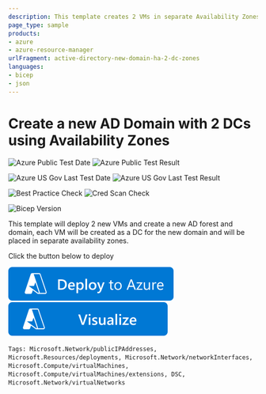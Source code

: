 ```yaml
---
description: This template creates 2 VMs in separate Availability Zones to be AD DCs (primary and backup) for a new Forest and Domain
page_type: sample
products:
- azure
- azure-resource-manager
urlFragment: active-directory-new-domain-ha-2-dc-zones
languages:
- bicep
- json
---
```

# Create a new AD Domain with 2 DCs using Availability Zones

![Azure Public Test Date](https://azurequickstartsservice.blob.core.windows.net/badges/application-workloads/active-directory/active-directory-new-domain-ha-2-dc-zones/PublicLastTestDate.svg)
![Azure Public Test Result](https://azurequickstartsservice.blob.core.windows.net/badges/application-workloads/active-directory/active-directory-new-domain-ha-2-dc-zones/PublicDeployment.svg)

![Azure US Gov Last Test Date](https://azurequickstartsservice.blob.core.windows.net/badges/application-workloads/active-directory/active-directory-new-domain-ha-2-dc-zones/FairfaxLastTestDate.svg)
![Azure US Gov Last Test Result](https://azurequickstartsservice.blob.core.windows.net/badges/application-workloads/active-directory/active-directory-new-domain-ha-2-dc-zones/FairfaxDeployment.svg)

![Best Practice Check](https://azurequickstartsservice.blob.core.windows.net/badges/application-workloads/active-directory/active-directory-new-domain-ha-2-dc-zones/BestPracticeResult.svg)
![Cred Scan Check](https://azurequickstartsservice.blob.core.windows.net/badges/application-workloads/active-directory/active-directory-new-domain-ha-2-dc-zones/CredScanResult.svg)

![Bicep Version](https://azurequickstartsservice.blob.core.windows.net/badges/pplication-workloads/active-directory/active-directory-new-domain-ha-2-dc-zones/BicepVersion.svg)

This template will deploy 2 new VMs and create a new  AD forest and domain, each VM will be created as a DC for the new domain and will be placed in separate availability zones.

Click the button below to deploy

[![Deploy To Azure](https://raw.githubusercontent.com/Azure/azure-quickstart-templates/master/1-CONTRIBUTION-GUIDE/images/deploytoazure.svg?sanitize=true)](https://portal.azure.com/#create/Microsoft.Template/uri/https%3A%2F%2Fraw.githubusercontent.com%2FAzure%2Fazure-quickstart-templates%2Fmaster%2Fapplication-workloads%2Factive-directory%2Factive-directory-new-domain-ha-2-dc-zones%2Fazuredeploy.json)  [![Visualize](https://raw.githubusercontent.com/Azure/azure-quickstart-templates/master/1-CONTRIBUTION-GUIDE/images/visualizebutton.svg?sanitize=true)](http://armviz.io/#/?load=https%3A%2F%2Fraw.githubusercontent.com%2FAzure%2Fazure-quickstart-templates%2Fmaster%2Fapplication-workloads%2Factive-directory%2Factive-directory-new-domain-ha-2-dc-zones%2Fazuredeploy.json)

`Tags: Microsoft.Network/publicIPAddresses, Microsoft.Resources/deployments, Microsoft.Network/networkInterfaces, Microsoft.Compute/virtualMachines, Microsoft.Compute/virtualMachines/extensions, DSC, Microsoft.Network/virtualNetworks`

